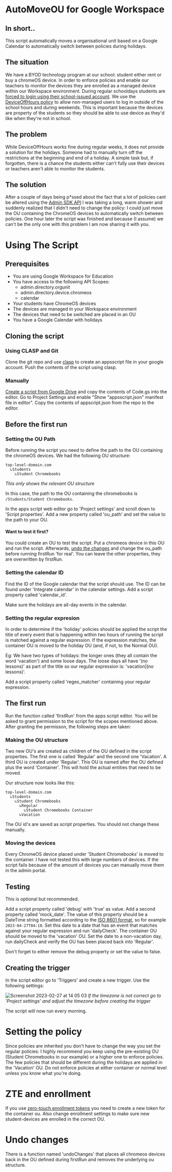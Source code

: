 # AutoMoveOU for Google Workspace

## In short..
This script automatically moves a organisational unit based on a Google Calendar to automatically switch between policies during holidays.


## The situation
We have a BYOD technology program at our school: student either rent or buy a chromeOS device. In order to enforce policies and enable our teachers to monitor the devices they are enrolled as a managed device within our Workspace environment. During regular schooldays students are [forced to login using their school-issued account](https://chromeenterprise.google/policies/#DeviceUserAllowlist). We use the [DeviceOffHours policy](https://chromeenterprise.google/policies/#DeviceOffHours) to allow non-managed users to log in outside of the school hours and during weekends. This is important because the devices are property of the students so they should be able to use device as they'd like when they're not in school.

## The problem
While DeviceOffHours works fine during regular weeks, it does not provide a solution for the holidays. Someone had to manually turn off the restrictions at the beginning and end of a holiday. A simple task but, if forgotten, there is a chance the students either can't fully use their devices or teachers aren't able to monitor the students. 

## The solution
After a couple of days being p*ssed about the fact that a lot of policies cant be altered using the [Admin SDK API](https://developers.google.com/admin-sdk/reference-overview) I was taking a long, warm shower and suddenly realized that I didn't need to change the policy: I could just move the OU containing the ChromeOS devices to automatically switch between policies. One hour later the script was finished and because (I assume) we can't be the only one with this problem I am now sharing it with you.

# Using The Script

## Prerequisites
+ You are using Google Workspace for Education
+ You have access to the following API Scopes:
  + admin.directory.orgunit
  + admin.directory.device.chromeos
  + calendar
+ Your students have ChromeOS devices
+ The devices are managed in your Workspace environment
+ The devices that need to be switched are placed in an OU
+ You have a Google Calendar with holidays

## Cloning the script

### Using CLASP and Git
Clone the git repo and use [clasp](https://developers.google.com/apps-script/guides/clasp) to create an appsscript file in your google account. Push the contents of the script using clasp.

### Manually
[Create a script from Google Drive](https://developers.google.com/apps-script/guides/projects) and copy the contents of Code.gs into the editor. Go to Project Settings and enable "Show "appsscript.json" manifest file in editor". Copy the contents of appscript.json from the repo to the editor. 

## Before the first run

### Setting the OU Path
Before running the script you need to define the path to the OU containing the chromeOS devices. We had the following OU structure:
```
top-level-domain.com
  ↳Students
    ↳Student Chromebooks
```
*This only shows the relevant OU structure*

In this case, the path to the OU containing the chromebooks is `/Students/Student Chromebooks`. 

In the apps script web editor go to 'Project settings' and scroll down to 'Script properties'. Add a new property called 'ou_path' and set the value to the path to your OU.

#### Want to test it first?
You could create an OU to test the script. Put a chromeos device in this OU and run the script. Afterwards, [undo the changes](https://github.com/Vlietland-College/AutoMoveOU-for-google-workspace/edit/master/README.md#undo-changes) and change the ou_path before running firstRun 'for real'. You can leave the other properties, they are overwritten by firstRun.

### Setting the calendar ID
Find the ID of the Google calendar that the script should use. The ID can be found under 'Integrate calendar' in the calendar settings. Add a script property called 'calendar_id'. 

Make sure the holidays are all-day events in the calendar.

### Setting the regular expresion
In order to determine if the 'holiday' policies should be applied the script the title of every event that is happening within two hours of running the script is matched against a regular expression. If the expression matches, the container OU is moved to the holiday OU (and, if not, to the Normal OU). 

Eg:
We have two types of holidays: the longer ones (they all contain the word 'vacation') and some loose days. The loose days all have '(no lessons)' as part of the title so our regular expression is: 'vacation|(no lessons)'.

Add a script property called 'regex_matcher' containing your regular expression. 

## The first run 
Run the function called 'firstRun' from the apps script editor. You will be asked to grant permission to the script for the scopes mentioned above. After granting the permisson, the following steps are taken:

### Making the OU structure
Two new OU's are created as children of the OU defined in the script properties. The first one is called 'Regular' and the second one 'Vacation'. A third OU is created under 'Regular'. This OU is named after the OU defined plus the word 'Container'. This will hold the actual entities that need to be moved.

Our structure now looks like this:
```
top-level-domain.com
  ↳Students
    ↳Student Chromebooks
      ↳Regular
        ↳Student Chromebooks Container
      ↳Vacation
```

The OU id's are saved as script properties. You should not change these manually. 

### Moving the devices
Every ChromeOS device placed under 'Student Chromebooks' is moved to the container. I have not tested this with large numbers of devices. If the script fails because of the amount of devices you can manually move them in the admin portal.

## Testing 
This is optional but recommended. 

Add a script property called 'debug' with 'true' as value. Add a second property called 'mock_date'. The value of this property should be a DateTime string formatted according to the [ISO 8601 format](https://tc39.es/ecma262/#sec-date-time-string-format), so for example `2023-04-27T04:10`. Set this date to a date that has an event that matches against your regular expression and run 'dailyCheck'. The container OU should be moved to the 'vacation' OU. Set the date to a non-vacation day, run dailyCheck and verify the OU has been placed back into 'Regular'.

Don't forget to either remove the debug property or set the value to false.
 
## Creating the trigger
In the script editor go to 'Triggers' and create a new trigger. Use the following settings:

![Screenshot 2023-02-27 at 14 05 03](https://user-images.githubusercontent.com/4431536/221571212-be08a3d5-4034-4fdd-8ba8-6fb96e53aa42.png)
*If the timezone is not correct go to 'Project settings' and adjust the timezone before creating the trigger*

The script will now run every morning.

# Setting the policy
Since policies are inherited you don't have to change the way you set the regular policies: I highly recommend you keep using the pre-existing OU (Student Chromebooks in our example) or a higher one to enforce policies. The few policies that should be different during the holidays are applied in the 'Vacation' OU. Do not enforce policies at either container or normal level unless you know what you're doing.


# ZTE and enrollment
If you use [zero-touch enrollment tokens](https://support.google.com/chrome/a/answer/10130175?hl=en) you need to create a new token for the container ou. Also change enrollment settings to make sure new student-devices are enrolled in the correct OU.

# Undo changes
There is a function named 'undoChanges' that places all chromeos devices back in the OU defined during firstRun and removes the underlying ou structure.


